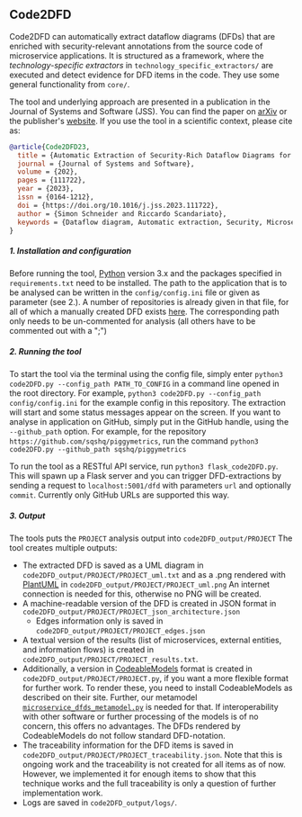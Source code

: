 ## Code2DFD

Code2DFD can automatically extract dataflow diagrams (DFDs) that are enriched with security-relevant annotations from the source code of microservice applications.
It is structured as a framework, where the *technology-specific extractors* in `technology_specific_extractors/` are executed and detect evidence for DFD items in the code.
They use some general functionality from `core/`.

The tool and underlying approach are presented in a publication in the Journal of Systems and Software (JSS).
You can find the paper on [arXiv](https://arxiv.org/abs/2304.12769) or the publisher's [website](https://www.sciencedirect.com/science/article/abs/pii/S0164121223001176).
If you use the tool in a scientific context, please cite as:

```bibtex
@article{Code2DFD23,
  title = {Automatic Extraction of Security-Rich Dataflow Diagrams for Microservice Applications written in Java},
  journal = {Journal of Systems and Software},
  volume = {202},
  pages = {111722},
  year = {2023},
  issn = {0164-1212},
  doi = {https://doi.org/10.1016/j.jss.2023.111722},
  author = {Simon Schneider and Riccardo Scandariato},
  keywords = {Dataflow diagram, Automatic extraction, Security, Microservices, Architecture reconstruction, Feature detection}
}
```


##### 1. Installation and configuration
Before running the tool, [Python](https://www.python.org/downloads/) version 3.x and the packages specified in `requirements.txt` need to be installed.
The path to the application that is to be analysed can be written in the `config/config.ini` file or given as parameter (see 2.).
A number of repositories is already given in that file, for all of which a manually created DFD exists [here](https://github.com/tuhh-softsec/microSecEnD).
The corresponding path only needs to be un-commented for analysis (all others have to be commented out with a ";")


##### 2. Running the tool
To start the tool via the terminal using the config file, simply enter `python3 code2DFD.py --config_path PATH_TO_CONFIG` in a command line opened in the root directory.
For example, `python3 code2DFD.py --config_path config/config.ini` for the example config in this repository.
The extraction will start and some status messages appear on the screen.
If you want to analyse in application on GitHub, simply put in the GitHub handle, using the `--github_path` option.
For example, for the repository `https://github.com/sqshq/piggymetrics`, run the command `python3 code2DFD.py --github_path sqshq/piggymetrics`

To run the tool as a RESTful API service, run `python3 flask_code2DFD.py`.
This will spawn up a Flask server and you can trigger DFD-extractions by sending a request to  `localhost:5001/dfd` with parameters `url` and optionally `commit`.
Currently only GitHub URLs are supported this way.


##### 3. Output
The tools puts the `PROJECT` analysis output into `code2DFD_output/PROJECT`
The tool creates multiple outputs:
- The extracted DFD is saved as a UML diagram in `code2DFD_output/PROJECT/PROJECT_uml.txt`
and as a .png rendered with [PlantUML](https://plantuml.com) in `code2DFD_output/PROJECT/PROJECT_uml.png`
An internet connection is needed for this, otherwise no PNG will be created.
- A machine-readable version of the DFD is created in JSON format in `code2DFD_output/PROJECT/PROJECT_json_architecture.json`
  - Edges information only is saved in `code2DFD_output/PROJECT/PROJECT_edges.json`
- A textual version of the results (list of microservices, external entities, and information flows) is created in `code2DFD_output/PROJECT/PROJECT_results.txt`.
- Additionally, a version in [CodeableModels](https://github.com/uzdun/CodeableModels) format is created in `code2DFD_output/PROJECT/PROJECT.py`, if you want a more flexible format for further work.
To render these, you need to install CodeableModels as described on their site.
Further, our metamodel [`microservice_dfds_metamodel.py`](microservice_dfds_metamodel.py) is needed for that.
If interoperability with other software or further processing of the models is of no concern, this offers no advantages.
The DFDs rendered by CodeableModels do not follow standard DFD-notation.
- The traceability information for the DFD items is saved in `code2DFD_output/PROJECT/PROJECT_traceability.json`.
Note that this is ongoing work and the traceability is not created for all items as of now.
However, we implemented it for enough items to show that this technique works and the full traceability is only a question of further implementation work.
- Logs are saved in `code2DFD_output/logs/`.
